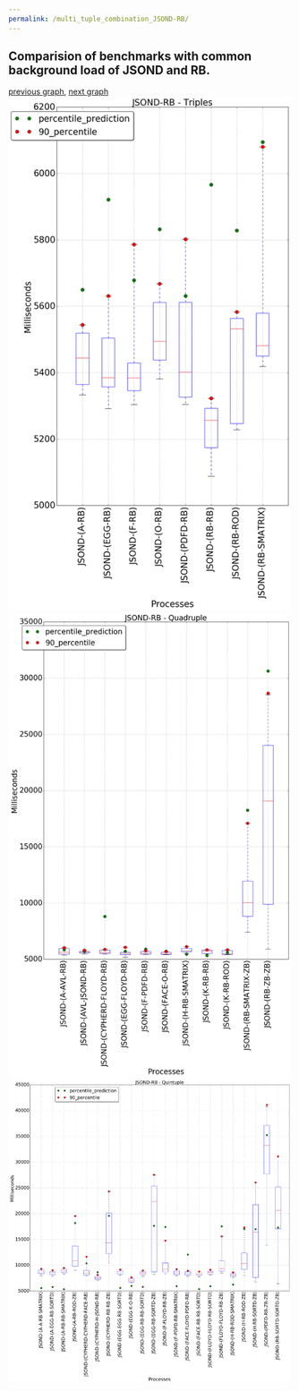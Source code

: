 ```yaml
---
permalink: /multi_tuple_combination_JSOND-RB/
---
```



 ## Comparision of benchmarks with common background load of JSOND and RB.

[previous graph](../multi_tuple_combination_JSOND-PDFD/), [next graph](../multi_tuple_combination_JSOND-ROD/)
![graph figure](./images/triple/JSOND/JSOND-RB_box.png)![graph figure](./images/quadruple/JSOND/JSOND-RB_box.png)![graph figure](./images/quintuple/JSOND/JSOND-RB_box.png)